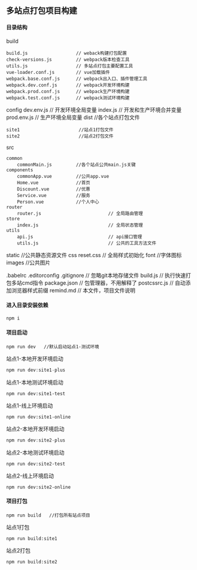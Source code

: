 ## 多站点打包项目构建



#### 目录结构

build

    build.js                  // weback构建打包配置
    check-versions.js         // webpack版本检查工具
    utils.js                  // 多站点打包主要配置工具
    vue-loader.conf.js        // vue加载插件
    webpack.base.conf.js      // webpack出入口、插件管理工具
    webpack.dev.conf.js       // webpack开发环境构建
    webpack.prod.conf.js      // webpack生产环境构建
    webpack.test.conf.js      // webpack测试环境构建
config
    dev.env.js                // 开发环境全局变量
    index.js                  // 开发和生产环境合并变量
    prod.env.js               // 生产环境全局变量
dist                                                 //各个站点打包文件 

```
site1                      //站点1打包文件
site2                      //站点2打包文件
```

src							

    common
        commonMain.js         //各个站点公共main.js关键
    components
        commonApp.vue         //公共app.vue
        Home.vue              //首页
        Discount.vue          //优惠
        Service.vue           //服务
        Person.vue            //个人中心
    router
        router.js                         // 全局路由管理
    store
        index.js                          // 全局状态管理
    utils
        api.js                            // api接口管理
        utils.js                          // 公共的工具方法文件
static                                    //公共静态资源文件
    css
        reset.css                    // 全局样式初始化
    font                             //字体图标
    images                           //公共图片

.babelrc
.editorconfig
.gitignore                                // 忽略git本地存储文件
build.js                                  // 执行快速打包多站cmd指令
package.json                              // 包管理器，不用解释了
postcssrc.js                              // 自动添加浏览器样式前缀
remind.md                                 // 本文件，项目文件说明



#### 进入目录安装依赖

```javascript
npm i
```

#### 项目启动

```
npm run dev   //默认启动站点1-测试环境
```

站点1-本地开发环境启动

```javascript
npm run dev:site1-plus
```

站点1-本地测试环境启动

```
npm run dev:site1-test
```

站点1-线上环境启动

```
npm run dev:site1-online
```

站点2-本地开发环境启动

```javascript
npm run dev:site2-plus
```

站点2-本地测试环境启动

```
npm run dev:site2-test
```

站点2-线上环境启动

```
npm run dev:site2-online
```

#### 

#### 项目打包

```
npm run build   //打包所有站点项目
```

站点1打包

```
npm run build:site1
```

站点2打包

```
npm run build:site2
```